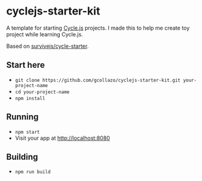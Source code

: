 # cyclejs-starter-kit

A template for starting [Cycle.js](http://cycle.js.org/) projects. I made this to help me create toy project while learning Cycle.js.

Based on [survivejs/cycle-starter](https://github.com/survivejs/cycle-starter).

## Start here

* `git clone https://github.com/gcollazo/cyclejs-starter-kit.git your-project-name`
* `cd your-project-name`
* `npm install`

## Running

* `npm start`
* Visit your app at [http://localhost:8080](http://localhost:8080)

## Building

* `npm run build`
